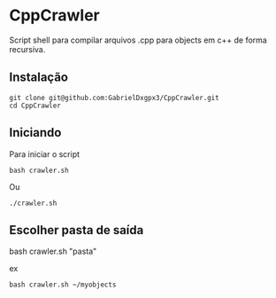 # CppCrawler

Script shell para compilar arquivos .cpp para objects em c++ de forma recursiva.

## Instalação

```
git clone git@github.com:GabrielDxgpx3/CppCrawler.git
cd CppCrawler

```

## Iniciando

Para iniciar o script

```
bash crawler.sh
```
Ou
 
```
./crawler.sh
```

## Escolher pasta de saída

bash crawler.sh "pasta" 

ex
```
bash crawler.sh ~/myobjects
```

